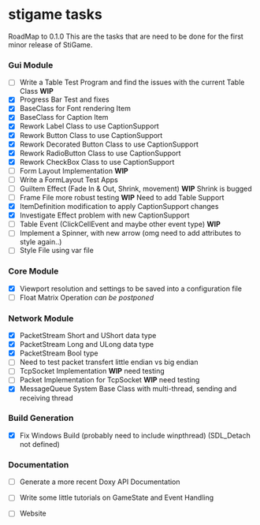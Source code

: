 stigame tasks
=======
RoadMap to 0.1.0
This are the tasks that are need to be done for the first minor release of StiGame.

### Gui Module

- [ ] Write a Table Test Program and find the issues with the current Table Class __WIP__
- [x] Progress Bar Test and fixes
- [x] BaseClass for Font rendering Item
- [x] BaseClass for Caption Item
- [x] Rework Label Class to use CaptionSupport
- [x] Rework Button Class to use CaptionSupport
- [x] Rework Decorated Button Class to use CaptionSupport
- [x] Rework RadioButton Class to use CaptionSupport
- [x] Rework CheckBox Class to use CaptionSupport
- [ ] Form Layout Implementation __WIP__
- [ ] Write a FormLayout Test Apps
- [ ] GuiItem Effect (Fade In & Out, Shrink, movement) __WIP__ Shrink is bugged
- [ ] Frame File more robust testing __WIP__ Need to add Table Support
- [x] ItemDefinition modification to apply CaptionSupport changes
- [x] Investigate Effect problem with new CaptionSupport
- [ ] Table Event (ClickCellEvent and maybe other event type) __WIP__
- [ ] Implement a Spinner, with new arrow (omg need to add attributes to style again..)
- [ ] Style File using var file

### Core Module

- [x] Viewport resolution and settings to be saved into a configuration file
- [ ] Float Matrix Operation _can be postponed_

### Network Module

- [x] PacketStream Short and UShort data type
- [x] PacketStream Long and ULong data type
- [x] PacketStream Bool type
- [ ] Need to test packet transfert little endian vs big endian
- [ ] TcpSocket Implementation __WIP__ need testing
- [ ] Packet Implementation for TcpSocket __WIP__ need testing
- [x] MessageQueue System Base Class with multi-thread, sending and receiving thread

### Build Generation
- [x] Fix Windows Build (probably need to include winpthread) (SDL_Detach not defined)

### Documentation
- [ ] Generate a more recent Doxy API Documentation
- [ ] Write some little tutorials on GameState and Event Handling
- [ ] Website

